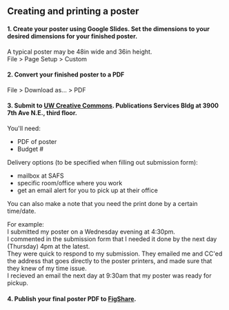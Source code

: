 ## Creating and printing a poster

#### 1. Create your poster using Google Slides. Set the dimensions to your desired dimensions for your finished poster.      
A typical poster may be 48in wide and 36in height.      
File > Page Setup > Custom 

#### 2. Convert your finished poster to a PDF
File > Download as... > PDF

#### 3. Submit to [UW Creative Commons](https://finance.uw.edu/c2/posters). Publications Services Bldg at 3900 7th Ave N.E., third floor.
You'll need:
- PDF of poster
- Budget #

Delivery options (to be specified when filling out submission form):      
- mailbox at SAFS
- specific room/office where you work
- get an email alert for you to pick up at their office

You can also make a note that you need the print done by a certain time/date. 

For example:         
I submitted my poster on a Wednesday evening at 4:30pm.         
I commented in the submission form that I needed it done by the next day (Thursday) 4pm at the latest.          
They were quick to respond to my submission. They emailed me and CC'ed the address that goes directly to the poster printers, and made sure that they knew of my time issue.          
I recieved an email the next day at 9:30am that my poster was ready for pickup. 

#### 4. Publish your final poster PDF to [FigShare](https://figshare.com). 
